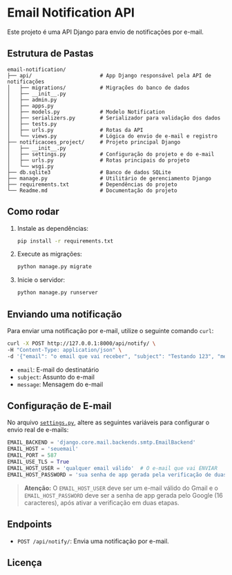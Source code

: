 # Email Notification API

Este projeto é uma API Django para envio de notificações por e-mail.

## Estrutura de Pastas

```
email-notification/
├── api/                      # App Django responsável pela API de notificações
│   ├── migrations/           # Migrações do banco de dados
│   ├── __init__.py
│   ├── admin.py
│   ├── apps.py
│   ├── models.py             # Modelo Notification
│   ├── serializers.py        # Serializador para validação dos dados
│   ├── tests.py
│   ├── urls.py               # Rotas da API
│   └── views.py              # Lógica do envio de e-mail e registro
├── notificacoes_project/     # Projeto principal Django
│   ├── __init__.py
│   ├── settings.py           # Configuração do projeto e do e-mail
│   ├── urls.py               # Rotas principais do projeto
│   └── wsgi.py
├── db.sqlite3                # Banco de dados SQLite
├── manage.py                 # Utilitário de gerenciamento Django
├── requirements.txt          # Dependências do projeto
└── Readme.md                 # Documentação do projeto
```

## Como rodar

1. Instale as dependências:
   ```sh
   pip install -r requirements.txt
   ```

2. Execute as migrações:
   ```sh
   python manage.py migrate
   ```

3. Inicie o servidor:
   ```sh
   python manage.py runserver
   ```

## Enviando uma notificação

Para enviar uma notificação por e-mail, utilize o seguinte comando `curl`:

```sh
curl -X POST http://127.0.0.1:8000/api/notify/ \
-H "Content-Type: application/json" \
-d '{"email": "o email que vai receber", "subject": "Testando 123", "message": "Teste realizado com sucesso"}'
```

- `email`: E-mail do destinatário
- `subject`: Assunto do e-mail
- `message`: Mensagem do e-mail

## Configuração de E-mail

No arquivo [`settings.py`](notificacoes_project/notificacoes_project/settings.py), altere as seguintes variáveis para configurar o envio real de e-mails:

```python
EMAIL_BACKEND = 'django.core.mail.backends.smtp.EmailBackend'
EMAIL_HOST = 'seuemail'
EMAIL_PORT = 587
EMAIL_USE_TLS = True
EMAIL_HOST_USER = 'qualquer email válido'  # O e-mail que vai ENVIAR
EMAIL_HOST_PASSWORD = 'sua senha de app gerada pela verificação de duas etapas' # A senha de 16 letras do Google
```

> **Atenção:** O `EMAIL_HOST_USER` deve ser um e-mail válido do Gmail e o `EMAIL_HOST_PASSWORD` deve ser a senha de app gerada pelo Google (16 caracteres), após ativar a verificação em duas etapas.

## Endpoints

- `POST /api/notify/`: Envia uma notificação por e-mail.

## Licença
